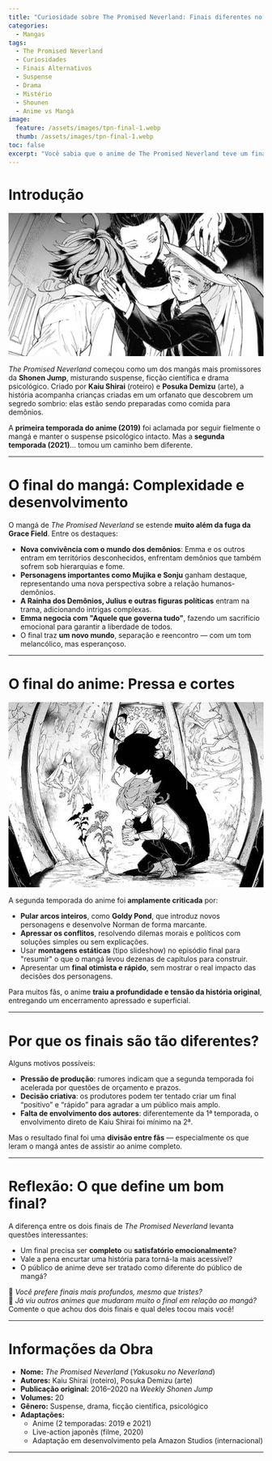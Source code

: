 ```yaml
---
title: "Curiosidade sobre The Promised Neverland: Finais diferentes no anime e no mangá"
categories:
  - Mangas
tags:
  - The Promised Neverland
  - Curiosidades
  - Finais Alternativos
  - Suspense
  - Drama
  - Mistério
  - Shounen
  - Anime vs Mangá
image:
  feature: /assets/images/tpn-final-1.webp
  thumb: /assets/images/tpn-final-1.webp
toc: false
excerpt: "Você sabia que o anime de The Promised Neverland teve um final totalmente diferente do mangá? Enquanto o mangá desenvolve novos reinos, política demoníaca e reviravoltas complexas, o anime encerra tudo com pressa e muitas lacunas."
---
```


# Introdução

![Emma, Norman e Ray observando o mundo além dos muros.](/assets/images/tpn-final-1.webp)

*The Promised Neverland* começou como um dos mangás mais promissores da **Shonen Jump**, misturando suspense, ficção científica e drama psicológico. Criado por **Kaiu Shirai** (roteiro) e **Posuka Demizu** (arte), a história acompanha crianças criadas em um orfanato que descobrem um segredo sombrio: elas estão sendo preparadas como comida para demônios.

A **primeira temporada do anime (2019)** foi aclamada por seguir fielmente o mangá e manter o suspense psicológico intacto. Mas a **segunda temporada (2021)**... tomou um caminho bem diferente.

---

# O final do mangá: Complexidade e desenvolvimento

O mangá de *The Promised Neverland* se estende **muito além da fuga da Grace Field**. Entre os destaques:

- **Nova convivência com o mundo dos demônios**: Emma e os outros entram em territórios desconhecidos, enfrentam demônios que também sofrem sob hierarquias e fome.
- **Personagens importantes como Mujika e Sonju** ganham destaque, representando uma nova perspectiva sobre a relação humanos-demônios.
- **A Rainha dos Demônios, Julius e outras figuras políticas** entram na trama, adicionando intrigas complexas.
- **Emma negocia com "Aquele que governa tudo"**, fazendo um sacrifício emocional para garantir a liberdade de todos.
- O final traz **um novo mundo**, separação e reencontro — com um tom melancólico, mas esperançoso.

---

# O final do anime: Pressa e cortes

![Cena do anime com montagem acelerada dos eventos do mangá.](/assets/images/tpn-final-2.webp)

A segunda temporada do anime foi **amplamente criticada** por:

- **Pular arcos inteiros**, como **Goldy Pond**, que introduz novos personagens e desenvolve Norman de forma marcante.
- **Apressar os conflitos**, resolvendo dilemas morais e políticos com soluções simples ou sem explicações.
- Usar **montagens estáticas** (tipo slideshow) no episódio final para "resumir" o que o mangá levou dezenas de capítulos para construir.
- Apresentar um **final otimista e rápido**, sem mostrar o real impacto das decisões dos personagens.

Para muitos fãs, o anime **traiu a profundidade e tensão da história original**, entregando um encerramento apressado e superficial.

---

# Por que os finais são tão diferentes?

Alguns motivos possíveis:

- **Pressão de produção**: rumores indicam que a segunda temporada foi acelerada por questões de orçamento e prazos.
- **Decisão criativa**: os produtores podem ter tentado criar um final “positivo” e “rápido” para agradar a um público mais amplo.
- **Falta de envolvimento dos autores**: diferentemente da 1ª temporada, o envolvimento direto de Kaiu Shirai foi mínimo na 2ª.

Mas o resultado final foi uma **divisão entre fãs** — especialmente os que leram o mangá antes de assistir ao anime completo.

---

# Reflexão: O que define um bom final?

A diferença entre os dois finais de *The Promised Neverland* levanta questões interessantes:

- Um final precisa ser **completo** ou **satisfatório emocionalmente**?  
- Vale a pena encurtar uma história para torná-la mais acessível?  
- O público de anime deve ser tratado como diferente do público de mangá?

📖 *Você prefere finais mais profundos, mesmo que tristes?*  
🎥 *Já viu outros animes que mudaram muito o final em relação ao mangá?*  
Comente o que achou dos dois finais e qual deles tocou mais você!

---

# Informações da Obra

- **Nome:** *The Promised Neverland* (*Yakusoku no Neverland*)  
- **Autores:** Kaiu Shirai (roteiro), Posuka Demizu (arte)  
- **Publicação original:** 2016–2020 na *Weekly Shonen Jump*  
- **Volumes:** 20  
- **Gênero:** Suspense, drama, ficção científica, psicológico  
- **Adaptações:**  
  - Anime (2 temporadas: 2019 e 2021)  
  - Live-action japonês (filme, 2020)  
  - Adaptação em desenvolvimento pela Amazon Studios (internacional)  
  
---